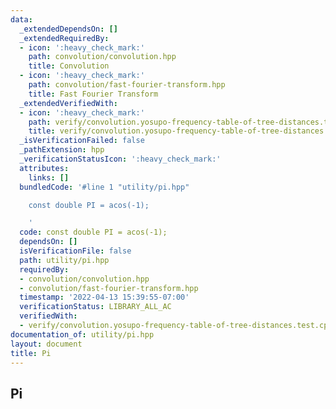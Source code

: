 ```yaml
---
data:
  _extendedDependsOn: []
  _extendedRequiredBy:
  - icon: ':heavy_check_mark:'
    path: convolution/convolution.hpp
    title: Convolution
  - icon: ':heavy_check_mark:'
    path: convolution/fast-fourier-transform.hpp
    title: Fast Fourier Transform
  _extendedVerifiedWith:
  - icon: ':heavy_check_mark:'
    path: verify/convolution.yosupo-frequency-table-of-tree-distances.test.cpp
    title: verify/convolution.yosupo-frequency-table-of-tree-distances.test.cpp
  _isVerificationFailed: false
  _pathExtension: hpp
  _verificationStatusIcon: ':heavy_check_mark:'
  attributes:
    links: []
  bundledCode: '#line 1 "utility/pi.hpp"

    const double PI = acos(-1);

    '
  code: const double PI = acos(-1);
  dependsOn: []
  isVerificationFile: false
  path: utility/pi.hpp
  requiredBy:
  - convolution/convolution.hpp
  - convolution/fast-fourier-transform.hpp
  timestamp: '2022-04-13 15:39:55-07:00'
  verificationStatus: LIBRARY_ALL_AC
  verifiedWith:
  - verify/convolution.yosupo-frequency-table-of-tree-distances.test.cpp
documentation_of: utility/pi.hpp
layout: document
title: Pi
---
```


## Pi